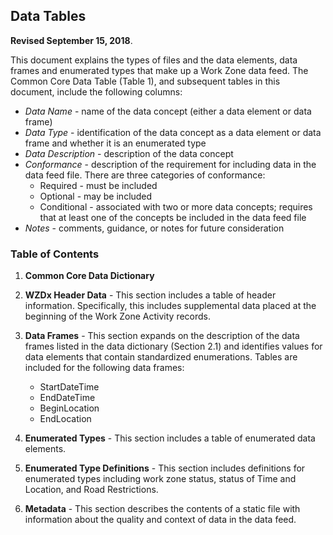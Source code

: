 ## **Data Tables**
**Revised September 15, 2018**.

This document explains the types of files and the data elements, data frames and enumerated types that make up a Work Zone data feed. The Common Core Data Table (Table 1), and subsequent tables in this document, include the following columns:
- *Data Name* - name of the data concept (either a data element or data frame) 
- *Data Type* - identification of the data concept as a data element or data frame and whether it is an enumerated type
- *Data Description* - description of the data concept
- *Conformance* - description of the requirement for including data in the data feed file. There are three categories of conformance:
    - Required - must be included
    - Optional - may be included
    - Conditional - associated with two or more data concepts; requires that at least one of the concepts be included in the data feed file
- *Notes* - comments, guidance, or notes for future consideration

### Table of Contents
1. **Common Core Data Dictionary** 

2. **WZDx Header Data** - This section includes a table of header information. Specifically, this includes supplemental data placed at the beginning of the Work Zone Activity records.
3. **Data Frames** -  This section expands on the description of the data frames listed in the data dictionary (Section 2.1) and identifies values for data elements that contain standardized enumerations.  Tables are included for the following data frames:
    - StartDateTime
    - EndDateTime
    - BeginLocation
    - EndLocation
4. **Enumerated Types** - This section includes a table of enumerated data elements.
5. **Enumerated Type Definitions** - This section includes definitions for enumerated types including work zone status, status of Time and Location, and Road Restrictions. 
6. **Metadata** - This section describes the contents of a static file with information about the quality and context of data in the data feed. 

